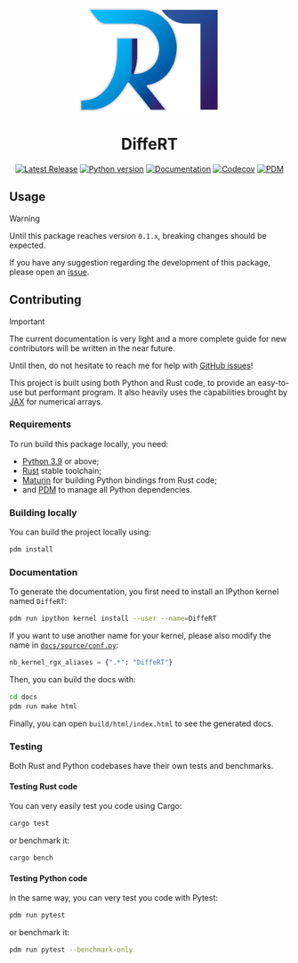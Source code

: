 <div align="center">
<img src="https://raw.githubusercontent.com/jeertmans/DiffeRT/main/static/logo_250px.png" alt="DiffeRT logo"></img>
</div>

<div align="center">

# DiffeRT

[![Latest Release][pypi-version-badge]][pypi-version-url]
[![Python version][pypi-python-version-badge]][pypi-version-url]
[![Documentation][documentation-badge]][documentation-url]
[![Codecov][codecov-badge]][codecov-url]
[![PDM][pdm-badge]][pdm-url]

</div>

## Usage

> [!WARNING]
> Until this package reaches version `0.1.x`, breaking changes
> should be expected.
>
> If you have any suggestion regarding the development of this package,
> please open an [issue](https://github.com/jeertmans/DiffeRT/issues).

## Contributing

> [!IMPORTANT]
> The current documentation is very light and a more complete guide for
> new contributors will be written in the near future.
>
> Until then, do not hesitate to reach me for help with
> [GitHub issues](https://github.com/jeertmans/DiffeRT/issues)!

This project is built using both Python and Rust code, to provide an easy-to-use
but performant program. It also heavily uses the capabilities brought by
[JAX](https://github.com/google/jax) for numerical arrays.

### Requirements

To run build this package locally, you need:

- [Python 3.9](https://www.python.org/) or above;
- [Rust](https://www.rust-lang.org/) stable toolchain;
- [Maturin](https://www.maturin.rs/) for building Python bindings from Rust code;
- and [PDM](https://pdm-project.org) to manage all Python dependencies.

### Building locally

You can build the project locally using:

```bash
pdm install
```

### Documentation

To generate the documentation, you first need to install an IPython kernel named
`DiffeRT`:

```bash
pdm run ipython kernel install --user --name=DiffeRT
```

If you want to use another name for your kernel, please also modify the
name in [`docs/source/conf.py`](docs/source/conf.py):

```python
nb_kernel_rgx_aliases = {".*": "DiffeRT"}
```

Then, you can build the docs with:

```bash
cd docs
pdm run make html
```

Finally, you can open `build/html/index.html` to see the generated docs.

### Testing

Both Rust and Python codebases have their own tests and benchmarks.

#### Testing Rust code

You can very easily test you code using Cargo:

```bash
cargo test
```

or benchmark it:

```bash
cargo bench
```

#### Testing Python code

in the same way, you can very test you code with Pytest:

```bash
pdm run pytest
```

or benchmark it:

```bash
pdm run pytest --benchmark-only
```

[pypi-version-badge]: https://img.shields.io/pypi/v/DiffeRT?label=DiffeRT&color=blueviolet
[pypi-version-url]: https://pypi.org/project/DiffeRT/
[pypi-python-version-badge]: https://img.shields.io/pypi/pyversions/DiffeRT?color=orange
[documentation-badge]: https://readthedocs.org/projects/differt/badge/?version=latest
[documentation-url]: https://differt.readthedocs.io/latest/?badge=latest
[codecov-badge]: https://codecov.io/gh/jeertmans/DiffeRT/branch/main/graph/badge.svg?token=8P4DY9JCE4
[codecov-url]: https://codecov.io/gh/jeertmans/DiffeRT
[pdm-badge]: https://img.shields.io/badge/pdm-managed-blueviolet
[pdm-url]: https://pdm-project.org
